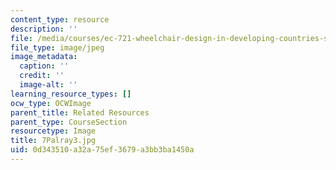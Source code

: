 ```yaml
---
content_type: resource
description: ''
file: /media/courses/ec-721-wheelchair-design-in-developing-countries-spring-2009/0d343510a32a75ef3679a3bb3ba1450a_7Palray3.jpg
file_type: image/jpeg
image_metadata:
  caption: ''
  credit: ''
  image-alt: ''
learning_resource_types: []
ocw_type: OCWImage
parent_title: Related Resources
parent_type: CourseSection
resourcetype: Image
title: 7Palray3.jpg
uid: 0d343510-a32a-75ef-3679-a3bb3ba1450a
---
```

